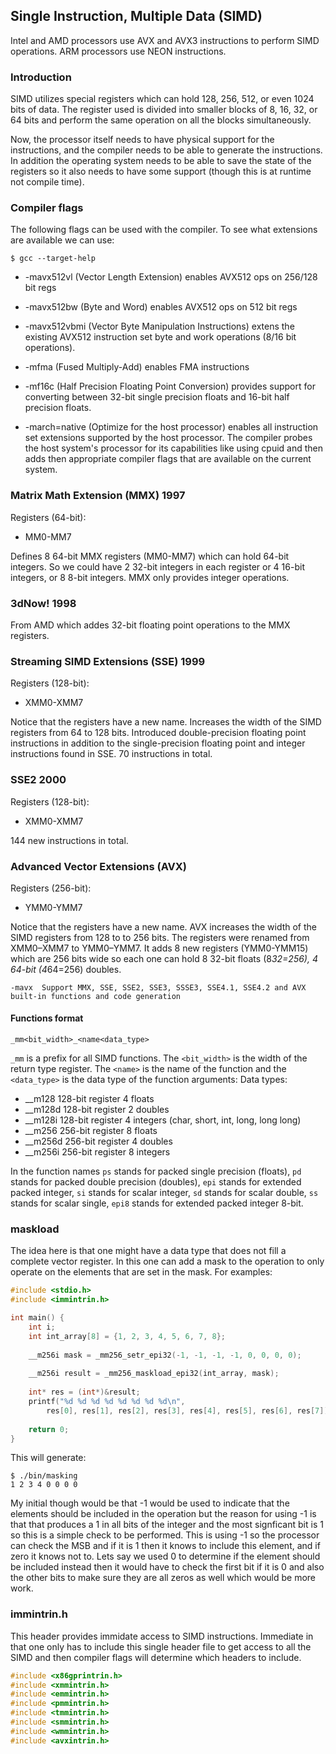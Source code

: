 ## Single Instruction, Multiple Data (SIMD)
Intel and AMD processors use AVX and AVX3 instructions to perform SIMD
operations. ARM processors use NEON instructions.


### Introduction
SIMD utilizes special registers which can hold 128, 256, 512, or even 1024 bits
of data. The register used is divided into smaller blocks of 8, 16, 32, or 64
bits and perform the same operation on all the blocks simultaneously.

Now, the processor itself needs to have physical support for the instructions,
and the compiler needs to be able to generate the instructions. In addition
the operating system needs to be able to save the state of the registers so 
it also needs to have some support (though this is at runtime not compile time).

### Compiler flags
The following flags can be used with the compiler. To see what extensions are
available we can use:
```console
$ gcc --target-help
```

* -mavx512vl (Vector Length Extension) enables AVX512 ops on 256/128 bit regs
* -mavx512bw (Byte and Word) enables AVX512 ops on 512 bit regs
* -mavx512vbmi (Vector Byte Manipulation Instructions) extens the existing AVX512
instruction set byte and work operations (8/16 bit operations).
* -mfma (Fused Multiply-Add) enables FMA instructions
* -mf16c (Half Precision Floating Point Conversion) provides support for
converting between 32-bit single precision floats and 16-bit half precision
floats.

* -march=native (Optimize for the host processor) enables all instruction set
extensions supported by the host processor. The compiler probes the host
system's processor for its capabilities like using cpuid and then adds then
appropriate compiler flags that are available on the current system.

### Matrix Math Extension (MMX) 1997
Registers (64-bit):
* MM0-MM7

Defines 8 64-bit MMX registers (MM0-MM7) which can hold 64-bit integers. So we
could have 2 32-bit integers in each register or 4 16-bit integers, or 8 8-bit
integers. MMX only provides integer operations.

### 3dNow! 1998
From AMD which addes 32-bit floating point operations to the MMX registers.

### Streaming SIMD Extensions (SSE) 1999
Registers (128-bit):
* XMM0-XMM7

Notice that the registers have a new name.
Increases the width of the SIMD registers from 64 to 128 bits. Introduced
double-precision floating point instructions in addition to the single-precision
floating point and integer instructions found in SSE. 
70 instructions in total.

### SSE2 2000
Registers (128-bit):
* XMM0-XMM7

144 new instructions in total.

### Advanced Vector Extensions (AVX)
Registers (256-bit):
* YMM0-YMM7

Notice that the registers have a new name.
AVX increases the width of the SIMD registers from 128 to to 256 bits. The
registers were renamed from XMM0–XMM7 to YMM0–YMM7. It adds 8 new registers
(YMM0-YMM15) which are 256 bits wide so each one can hold 8 32-bit floats
(8*32=256), 4 64-bit (4*64=256) doubles.

```
-mavx  Support MMX, SSE, SSE2, SSE3, SSSE3, SSE4.1, SSE4.2 and AVX built-in functions and code generation
```

#### Functions format
```
_mm<bit_width>_<name<data_type>
```
`_mm` is a prefix for all SIMD functions. The `<bit_width>` is the width of the
return type register. The `<name>` is the name of the function and the
`<data_type>` is the data type of the function arguments:
Data types:
* __m128     128-bit register 4 floats
* __m128d    128-bit register 2 doubles
* __m128i    128-bit register 4 integers (char, short, int, long, long long)
* __m256     256-bit register 8 floats
* __m256d    256-bit register 4 doubles
* __m256i    256-bit register 8 integers

In the function names `ps` stands for packed single precision (floats), `pd`
stands for packed double precision (doubles), `epi` stands for extended packed
integer, `si` stands for scalar integer, `sd` stands for scalar double, `ss`
stands for scalar single, `epi8` stands for extended packed integer 8-bit.

### maskload
The idea here is that one might have a data type that does not fill a complete
vector register. In this one can add a mask to the operation to only operate
on the elements that are set in the mask. For examples:
```c
#include <stdio.h>
#include <immintrin.h>

int main() {
    int i;
    int int_array[8] = {1, 2, 3, 4, 5, 6, 7, 8};
    
    __m256i mask = _mm256_setr_epi32(-1, -1, -1, -1, 0, 0, 0, 0);
    
    __m256i result = _mm256_maskload_epi32(int_array, mask);
    
    int* res = (int*)&result;
    printf("%d %d %d %d %d %d %d %d\n", 
        res[0], res[1], res[2], res[3], res[4], res[5], res[6], res[7]);
    
    return 0;
}
```
This will generate:
```console
$ ./bin/masking 
1 2 3 4 0 0 0 0
```
My initial though would be that -1 would be used to indicate that the elements
should be included in the operation but the reason for using -1 is that that
produces a 1 in all bits of the integer and the most signficant bit is 1 so this
is a simple check to be performed. This is using -1 so the processor can check
the MSB and if it is 1 then it knows to include this element, and if zero it
knows not to. Lets say we used 0 to determine if the element should be included
instead then it would have to check the first bit if it is 0 and also the other
bits to make sure they are all zeros as well which would be more work.


### immintrin.h
This header provides immidate access to SIMD instructions. Immediate in that one
only has to include this single header file to get access to all the SIMD and
then compiler flags will determine which headers to include.
```c
#include <x86gprintrin.h>
#include <xmmintrin.h>
#include <emmintrin.h>
#include <pmmintrin.h>
#include <tmmintrin.h>
#include <smmintrin.h>
#include <wmmintrin.h>
#include <avxintrin.h>
```
